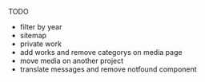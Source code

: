 TODO

- filter by year
- sitemap
- private work
- add works and remove categorys on media page
- move media on another project
- translate messages and remove notfound component